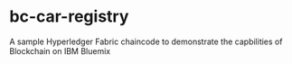 # bc-car-registry

A sample Hyperledger Fabric chaincode to demonstrate the capbilities of Blockchain on IBM Bluemix
